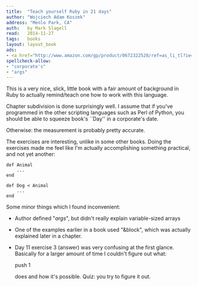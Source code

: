```yaml
---
title:	"Teach yourself Ruby in 21 days"
author: "Wojciech Adam Koszek"
address: "Menlo Park, CA"
auth:	by Mark Slagell
read:	2014-11-27
tags:	books
layout: layout_book
ads:
- <a href="http://www.amazon.com/gp/product/0672322528/ref=as_li_tl?ie=UTF8&camp=1789&creative=390957&creativeASIN=0672322528&linkCode=as2&tag=wkoszek-20&linkId=OQVFRA4MQIXKVIWC"><img border="0" src="http://ws-na.amazon-adsystem.com/widgets/q?_encoding=UTF8&ASIN=0672322528&Format=_SL160_&ID=AsinImage&MarketPlace=US&ServiceVersion=20070822&WS=1&tag=wkoszek-20" ></a><img src="http://ir-na.amazon-adsystem.com/e/ir?t=wkoszek-20&l=as2&o=1&a=0672322528" width="1" height="1" border="0" alt="" style="border:none !important; margin:0px !important;" />
spellcheck-allow:
- "corporate's"
- "args"
---
```

This is a very nice, slick, little book with a fair amount of background in
Ruby to actually remind/teach one how to work with this language.

Chapter subdivision is done surprisingly well. I assume that if you've
programmed in the other scripting languages such as Perl of Python, you
should be able to squeeze book's ``Day'' in a corporate's date.

Otherwise: the measurement is probably pretty accurate.

The exercises are interesting, unlike in some other books. Doing the
exercises made me feel like I'm actually accomplishing something practical,
and not yet another:

	def Animal
		...
	end

	def Dog < Animal
		...
	end

Some minor things which I found inconvenient:
- Author defined "*args*", but didn't really explain variable-sized arrays

- One of the examples earlier in a book used "&block", which was actually explained later in a chapter.

- Day 11 exercise 3 (answer) was very confusing at the first glance. Basically for a larger
  amount of time I couldn't figure out what:

	push 1

  does and how it's possible. Quiz: you try to figure it out.
